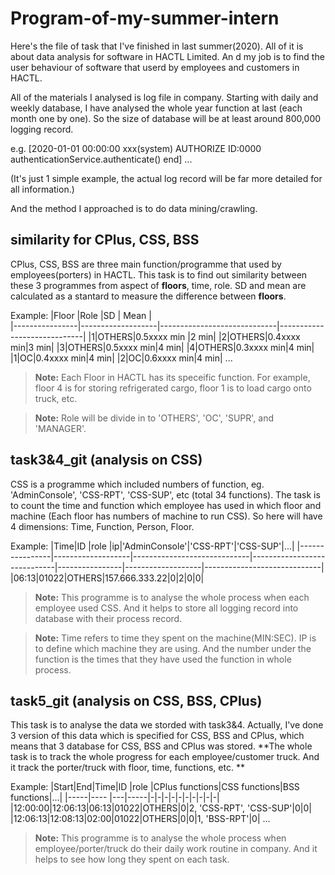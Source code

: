 # Program-of-my-summer-intern

Here's the file of task that I've finished in last summer(2020). All of it is about data analysis for software in HACTL Limited. An d my job is to find the user behaviour of software that userd by employees and customers in HACTL.

All of the materials I analysed is log file in company. Starting with daily and weekly database, I have analysed the whole year function at last (each month one by one). So the size of database will be at least around 800,000 logging record.

e.g. 
	[2020-01-01 00:00:00 xxx(system) AUTHORIZE ID:0000 authenticationService.authenticate() end]
...

(It's just 1 simple example, the actual log record will be far more detailed for all information.)

And the method I approached is to do data mining/crawling.

## similarity for CPlus, CSS, BSS

CPlus, CSS, BSS are three main function/programme that used by employees(porters) in HACTL. This task is to find out similarity between these 3 programmes from aspect of **floors**, time, role. SD and mean are calculated as a stantard to measure the difference between **floors**. 

Example:
|Floor           |Role              |SD                           | Mean    |     
|----------------|-------------------|-----------------------------|-----------------------------|
|1|OTHERS|0.5xxxx min |2 min|
|2|OTHERS|0.4xxxx min|3 min|
|3|OTHERS|0.5xxxx min|4 min|
|4|OTHERS|0.3xxxx min|4 min|
|1|OC|0.4xxxx min|4 min|
|2|OC|0.6xxxx min|4 min|
...
> **Note:** Each Floor in HACTL has its speceific function. For example, floor 4 is for storing refrigerated cargo, floor 1 is to load cargo onto truck, etc. 

> **Note:** Role will be divide in to 'OTHERS', 'OC', 'SUPR', and 'MANAGER'.


## task3&4_git (analysis on CSS)

CSS is a programme which included numbers of function, eg. 'AdminConsole', 'CSS-RPT', 'CSS-SUP', etc (total 34 functions). The task is to count the time and function which employee has used in which floor and machine (Each floor has numbers of machine to run CSS). So here will have 4 dimensions: Time, Function, Person, Floor.

Example:
|Time|ID |role |ip|'AdminConsole'|'CSS-RPT'|'CSS-SUP'|...|
|----------------|-------------------|-----------------------------|-----------------------------|----------------|-------------------|-----------------------------|
|06:13|01022|OTHERS|157.666.333.22|0|2|0|0|

> **Note:** This programme is to analyse the whole process when each employee used CSS. And it helps to store all logging record into database with their process record.

> **Note:** Time refers to time they spent on the machine(MIN:SEC). IP is to define which machine they are using. And the number under the function is the times that they have used the function in whole process.


## task5_git (analysis on CSS, BSS, CPlus)

This task is to analyse the data we storded with task3&4. Actually, I've done 3 version of this data which is specified for CSS, BSS and CPlus, which means that 3 database for CSS, BSS and CPlus was stored. **The whole task is to track the whole progress for each employee/customer truck. And it track the porter/truck with floor, time, functions, etc. **


Example:
|Start|End|Time|ID |role |CPlus functions|CSS functions|BSS functions|...|
|-----|---- |---|-----|-|-|-|-|-|-|-|-|-|-|
|12:00:00|12:06:13|06:13|01022|OTHERS|0|2, 'CSS-RPT', 'CSS-SUP'|0|0|
|12:06:13|12:08:13|02:00|01022|OTHERS|0|0|1, 'BSS-RPT'|0|
...
> **Note:** This programme is to analyse the whole process when employee/porter/truck do their daily work routine in company. And it helps to see how long they spent on each task.

